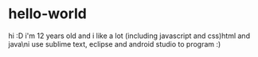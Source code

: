 # hello-world
hi :D
i'm 12 years old and i like a lot (including javascript and css)html and java\ni use sublime text, eclipse and android studio to program :)
